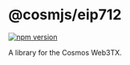 # @cosmjs/eip712

[![npm version](https://img.shields.io/npm/v/@cosmjs/eip712.svg)](https://www.npmjs.com/package/@cosmjs/eip712)

A library for the Cosmos Web3TX.